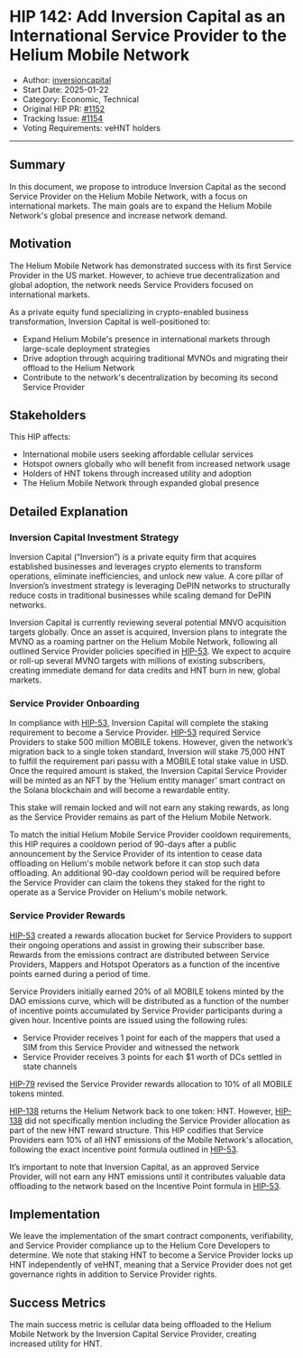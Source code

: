 # HIP 142: Add Inversion Capital as an International Service Provider to the Helium Mobile Network
 
- Author: [inversioncapital](https://github.com/inversioncapital)
- Start Date: 2025-01-22
- Category: Economic, Technical
- Original HIP PR: [#1152](https://github.com/helium/HIP/pull/1152)
- Tracking Issue: [#1154](https://github.com/helium/HIP/issues/1154)
- Voting Requirements: veHNT holders

---


## Summary

In this document, we propose to introduce Inversion Capital as the second Service Provider on the Helium Mobile Network, with a focus on international markets. The main goals are to expand the Helium Mobile Network's global presence and increase network demand.

## Motivation

The Helium Mobile Network has demonstrated success with its first Service Provider in the US market. However, to achieve true decentralization and global adoption, the network needs Service Providers focused on international markets. 

As a private equity fund specializing in crypto-enabled business transformation, Inversion Capital is well-positioned to:
- Expand Helium Mobile's presence in international markets through large-scale deployment strategies
- Drive adoption through acquiring traditional MVNOs and migrating their offload to the Helium Network
- Contribute to the network's decentralization by becoming its second Service Provider

## Stakeholders

This HIP affects:
- International mobile users seeking affordable cellular services
- Hotspot owners globally who will benefit from increased network usage
- Holders of HNT tokens through increased utility and adoption
- The Helium Mobile Network through expanded global presence

## Detailed Explanation

### Inversion Capital Investment Strategy

Inversion Capital (“Inversion”) is a private equity firm that acquires established businesses and leverages crypto elements to transform operations, eliminate inefficiencies, and unlock new value. A core pillar of Inversion’s investment strategy is leveraging DePIN networks to structurally reduce costs in traditional businesses while scaling demand for DePIN networks.

Inversion Capital is currently reviewing several potential MNVO acquisition targets globally. Once an asset is acquired, Inversion plans to integrate the MVNO as a roaming partner on the Helium Mobile Network, following all outlined Service Provider policies specified in [HIP-53][hip-53]. We expect to acquire or roll-up several MVNO targets with millions of existing subscribers, creating immediate demand for data credits and HNT burn in new, global markets.

### Service Provider Onboarding

In compliance with [HIP-53][hip-53], Inversion Capital will complete the staking requirement to become a Service Provider. [HIP-53][hip-53] required Service Providers to stake 500 million MOBILE tokens. However, given the network’s migration back to a single token standard, Inversion will stake 75,000 HNT to fulfill the requirement pari passu with a MOBILE total stake value in USD. Once the required amount is staked, the Inversion Capital Service Provider will be minted as an NFT by the ‘Helium entity manager’ smart contract on the Solana blockchain and will become a rewardable entity.

This stake will remain locked and will not earn any staking rewards, as long as the Service Provider remains as part of the Helium Mobile Network.

To match the initial Helium Mobile Service Provider cooldown requirements, this HIP requires a cooldown period of 90-days after a public announcement by the Service Provider of its intention to cease data offloading on Helium's mobile network before it can stop such data offloading. An additional 90-day cooldown period will be required before the Service Provider can claim the tokens they staked for the right to operate as a Service Provider on Helium's mobile network.

### Service Provider Rewards

[HIP-53][hip-53] created a rewards allocation bucket for Service Providers to support their ongoing operations and assist in growing their subscriber base. Rewards from the emissions contract are distributed between Service Providers, Mappers and Hotspot Operators as a function of the incentive points earned during a period of time.

Service Providers initially earned 20% of all MOBILE tokens minted by the DAO emissions curve, which will be distributed as a function of the number of incentive points accumulated by Service Provider participants during a given hour. Incentive points are issued using the following rules:
- Service Provider receives 1 point for each of the mappers that used a SIM from this Service Provider and witnessed the network
- Service Provider receives 3 points for each $1 worth of DCs settled in state channels

[HIP-79][hip-79] revised the Service Provider rewards allocation to 10% of all MOBILE tokens minted.

[HIP-138][hip-138] returns the Helium Network back to one token: HNT. However, [HIP-138][hip-138] did not specifically mention including the Service Provider allocation as part of the new HNT reward structure. This HIP codifies that Service Providers earn 10% of all HNT emissions of the Mobile Network's allocation, following the exact incentive point formula outlined in [HIP-53][hip-53].

It’s important to note that Inversion Capital, as an approved Service Provider, will not earn any HNT emissions until it contributes valuable data offloading to the network based on the Incentive Point formula in [HIP-53][hip-53].

## Implementation

We leave the implementation of the smart contract components, verifiability, and Service Provider compliance up to the Helium Core Developers to determine. We note that staking HNT to become a Service Provider locks up HNT independently of veHNT, meaning that a Service Provider does not get governance rights in addition to Service Provider rights.

## Success Metrics

The main success metric is cellular data being offloaded to the Helium Mobile Network by the Inversion Capital Service Provider, creating increased utility for HNT.


[hip-53]: ./0053-mobile-dao.md
[hip-79]: ./0079-mobile-poc-mappers-rewards.md
[hip-138]: ./0138-return-to-hnt.md
